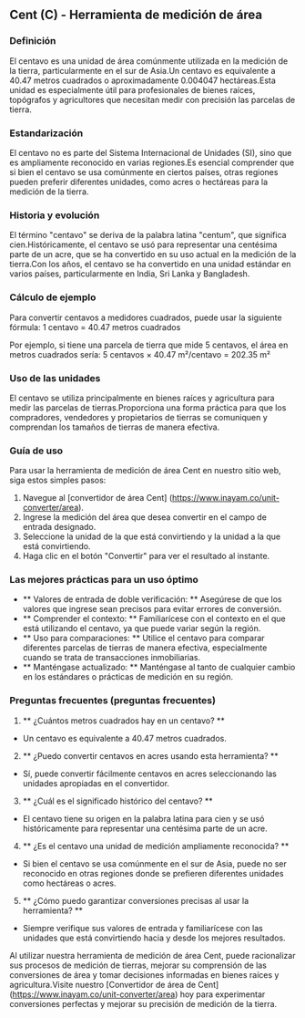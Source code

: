 ## Cent (C) - Herramienta de medición de área

### Definición
El centavo es una unidad de área comúnmente utilizada en la medición de la tierra, particularmente en el sur de Asia.Un centavo es equivalente a 40.47 metros cuadrados o aproximadamente 0.004047 hectáreas.Esta unidad es especialmente útil para profesionales de bienes raíces, topógrafos y agricultores que necesitan medir con precisión las parcelas de tierra.

### Estandarización
El centavo no es parte del Sistema Internacional de Unidades (SI), sino que es ampliamente reconocido en varias regiones.Es esencial comprender que si bien el centavo se usa comúnmente en ciertos países, otras regiones pueden preferir diferentes unidades, como acres o hectáreas para la medición de la tierra.

### Historia y evolución
El término "centavo" se deriva de la palabra latina "centum", que significa cien.Históricamente, el centavo se usó para representar una centésima parte de un acre, que se ha convertido en su uso actual en la medición de la tierra.Con los años, el centavo se ha convertido en una unidad estándar en varios países, particularmente en India, Sri Lanka y Bangladesh.

### Cálculo de ejemplo
Para convertir centavos a medidores cuadrados, puede usar la siguiente fórmula:
1 centavo = 40.47 metros cuadrados

Por ejemplo, si tiene una parcela de tierra que mide 5 centavos, el área en metros cuadrados sería:
5 centavos × 40.47 m²/centavo = 202.35 m²

### Uso de las unidades
El centavo se utiliza principalmente en bienes raíces y agricultura para medir las parcelas de tierras.Proporciona una forma práctica para que los compradores, vendedores y propietarios de tierras se comuniquen y comprendan los tamaños de tierras de manera efectiva.

### Guía de uso
Para usar la herramienta de medición de área Cent en nuestro sitio web, siga estos simples pasos:
1. Navegue al [convertidor de área Cent] (https://www.inayam.co/unit-converter/area).
2. Ingrese la medición del área que desea convertir en el campo de entrada designado.
3. Seleccione la unidad de la que está convirtiendo y la unidad a la que está convirtiendo.
4. Haga clic en el botón "Convertir" para ver el resultado al instante.

### Las mejores prácticas para un uso óptimo
- ** Valores de entrada de doble verificación: ** Asegúrese de que los valores que ingrese sean precisos para evitar errores de conversión.
- ** Comprender el contexto: ** Familiarícese con el contexto en el que está utilizando el centavo, ya que puede variar según la región.
- ** Uso para comparaciones: ** Utilice el centavo para comparar diferentes parcelas de tierras de manera efectiva, especialmente cuando se trata de transacciones inmobiliarias.
- ** Manténgase actualizado: ** Manténgase al tanto de cualquier cambio en los estándares o prácticas de medición en su región.

### Preguntas frecuentes (preguntas frecuentes)

1. ** ¿Cuántos metros cuadrados hay en un centavo? **
- Un centavo es equivalente a 40.47 metros cuadrados.

2. ** ¿Puedo convertir centavos en acres usando esta herramienta? **
- Sí, puede convertir fácilmente centavos en acres seleccionando las unidades apropiadas en el convertidor.

3. ** ¿Cuál es el significado histórico del centavo? **
- El centavo tiene su origen en la palabra latina para cien y se usó históricamente para representar una centésima parte de un acre.

4. ** ¿Es el centavo una unidad de medición ampliamente reconocida? **
- Si bien el centavo se usa comúnmente en el sur de Asia, puede no ser reconocido en otras regiones donde se prefieren diferentes unidades como hectáreas o acres.

5. ** ¿Cómo puedo garantizar conversiones precisas al usar la herramienta? **
- Siempre verifique sus valores de entrada y familiarícese con las unidades que está convirtiendo hacia y desde los mejores resultados.

Al utilizar nuestra herramienta de medición de área Cent, puede racionalizar sus procesos de medición de tierras, mejorar su comprensión de las conversiones de área y tomar decisiones informadas en bienes raíces y agricultura.Visite nuestro [Convertidor de área de Cent] (https://www.inayam.co/unit-converter/area) hoy para experimentar conversiones perfectas y mejorar su precisión de medición de la tierra.